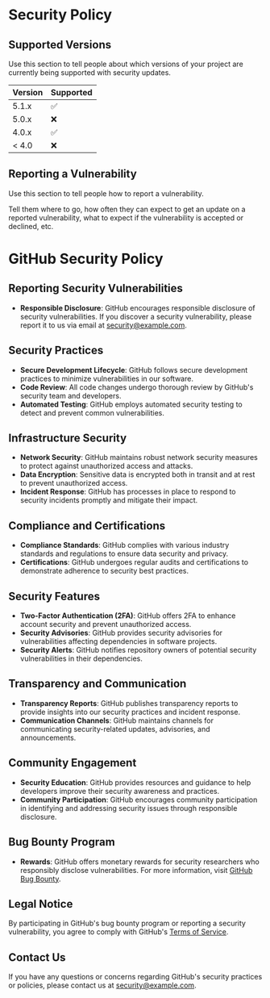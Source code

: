 # Security Policy

## Supported Versions

Use this section to tell people about which versions of your project are
currently being supported with security updates.

| Version | Supported          |
| ------- | ------------------ |
| 5.1.x   | :white_check_mark: |
| 5.0.x   | :x:                |
| 4.0.x   | :white_check_mark: |
| < 4.0   | :x:                |

## Reporting a Vulnerability

Use this section to tell people how to report a vulnerability.

Tell them where to go, how often they can expect to get an update on a
reported vulnerability, what to expect if the vulnerability is accepted or
declined, etc.
# GitHub Security Policy

## Reporting Security Vulnerabilities

- **Responsible Disclosure**: GitHub encourages responsible disclosure of security vulnerabilities. If you discover a security vulnerability, please report it to us via email at [security@example.com](mailto:security@example.com).

## Security Practices

- **Secure Development Lifecycle**: GitHub follows secure development practices to minimize vulnerabilities in our software.
- **Code Review**: All code changes undergo thorough review by GitHub's security team and developers.
- **Automated Testing**: GitHub employs automated security testing to detect and prevent common vulnerabilities.

## Infrastructure Security

- **Network Security**: GitHub maintains robust network security measures to protect against unauthorized access and attacks.
- **Data Encryption**: Sensitive data is encrypted both in transit and at rest to prevent unauthorized access.
- **Incident Response**: GitHub has processes in place to respond to security incidents promptly and mitigate their impact.

## Compliance and Certifications

- **Compliance Standards**: GitHub complies with various industry standards and regulations to ensure data security and privacy.
- **Certifications**: GitHub undergoes regular audits and certifications to demonstrate adherence to security best practices.

## Security Features

- **Two-Factor Authentication (2FA)**: GitHub offers 2FA to enhance account security and prevent unauthorized access.
- **Security Advisories**: GitHub provides security advisories for vulnerabilities affecting dependencies in software projects.
- **Security Alerts**: GitHub notifies repository owners of potential security vulnerabilities in their dependencies.

## Transparency and Communication

- **Transparency Reports**: GitHub publishes transparency reports to provide insights into our security practices and incident response.
- **Communication Channels**: GitHub maintains channels for communicating security-related updates, advisories, and announcements.

## Community Engagement

- **Security Education**: GitHub provides resources and guidance to help developers improve their security awareness and practices.
- **Community Participation**: GitHub encourages community participation in identifying and addressing security issues through responsible disclosure.

## Bug Bounty Program

- **Rewards**: GitHub offers monetary rewards for security researchers who responsibly disclose vulnerabilities. For more information, visit [GitHub Bug Bounty](https://bounty.github.com/).

## Legal Notice

By participating in GitHub's bug bounty program or reporting a security vulnerability, you agree to comply with GitHub's [Terms of Service](https://docs.github.com/en/github/site-policy/github-terms-of-service).

## Contact Us

If you have any questions or concerns regarding GitHub's security practices or policies, please contact us at [security@example.com](mailto:security@example.com).
